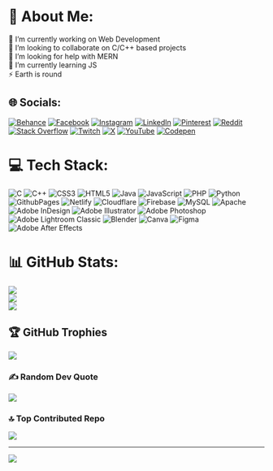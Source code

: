 # 💫 About Me:
🔭 I’m currently working on Web Development<br>👯 I’m looking to collaborate on C/C++ based projects<br>🤝 I’m looking for help with MERN<br>🌱 I’m currently learning JS<br>⚡ Earth is round


## 🌐 Socials:
[![Behance](https://img.shields.io/badge/Behance-1769ff?logo=behance&logoColor=white)](https://behance.net/rawgoshshrestha) [![Facebook](https://img.shields.io/badge/Facebook-%231877F2.svg?logo=Facebook&logoColor=white)](https://facebook.com/Rawgosh) [![Instagram](https://img.shields.io/badge/Instagram-%23E4405F.svg?logo=Instagram&logoColor=white)](https://instagram.com/rawgosh) [![LinkedIn](https://img.shields.io/badge/LinkedIn-%230077B5.svg?logo=linkedin&logoColor=white)](https://linkedin.com/in/rawgosh) [![Pinterest](https://img.shields.io/badge/Pinterest-%23E60023.svg?logo=Pinterest&logoColor=white)](https://pinterest.com/rawgosh) [![Reddit](https://img.shields.io/badge/Reddit-%23FF4500.svg?logo=Reddit&logoColor=white)](https://reddit.com/user/rawgosh) [![Stack Overflow](https://img.shields.io/badge/-Stackoverflow-FE7A16?logo=stack-overflow&logoColor=white)](https://stackoverflow.com/users/rawgosh) [![Twitch](https://img.shields.io/badge/Twitch-%239146FF.svg?logo=Twitch&logoColor=white)](https://twitch.tv/rawgosh) [![X](https://img.shields.io/badge/X-black.svg?logo=X&logoColor=white)](https://x.com/rawgosh_) [![YouTube](https://img.shields.io/badge/YouTube-%23FF0000.svg?logo=YouTube&logoColor=white)](https://youtube.com/@rawgosh) [![Codepen](https://img.shields.io/badge/Codepen-000000?style=for-the-badge&logo=codepen&logoColor=white)](https://codepen.io/rawgosh) 

# 💻 Tech Stack:
![C](https://img.shields.io/badge/c-%2300599C.svg?style=flat&logo=c&logoColor=white) ![C++](https://img.shields.io/badge/c++-%2300599C.svg?style=flat&logo=c%2B%2B&logoColor=white) ![CSS3](https://img.shields.io/badge/css3-%231572B6.svg?style=flat&logo=css3&logoColor=white) ![HTML5](https://img.shields.io/badge/html5-%23E34F26.svg?style=flat&logo=html5&logoColor=white) ![Java](https://img.shields.io/badge/java-%23ED8B00.svg?style=flat&logo=openjdk&logoColor=white) ![JavaScript](https://img.shields.io/badge/javascript-%23323330.svg?style=flat&logo=javascript&logoColor=%23F7DF1E) ![PHP](https://img.shields.io/badge/php-%23777BB4.svg?style=flat&logo=php&logoColor=white) ![Python](https://img.shields.io/badge/python-3670A0?style=flat&logo=python&logoColor=ffdd54) ![GithubPages](https://img.shields.io/badge/github%20pages-121013?style=flat&logo=github&logoColor=white) ![Netlify](https://img.shields.io/badge/netlify-%23000000.svg?style=flat&logo=netlify&logoColor=#00C7B7) ![Cloudflare](https://img.shields.io/badge/Cloudflare-F38020?style=flat&logo=Cloudflare&logoColor=white) ![Firebase](https://img.shields.io/badge/firebase-%23039BE5.svg?style=flat&logo=firebase) ![MySQL](https://img.shields.io/badge/mysql-%2300000f.svg?style=flat&logo=mysql&logoColor=white) ![Apache](https://img.shields.io/badge/apache-%23D42029.svg?style=flat&logo=apache&logoColor=white) ![Adobe InDesign](https://img.shields.io/badge/Adobe%20InDesign-49021F?style=flat&logo=adobeindesign&logoColor=FF3366) ![Adobe Illustrator](https://img.shields.io/badge/adobe%20illustrator-%23FF9A00.svg?style=flat&logo=adobe%20illustrator&logoColor=white) ![Adobe Photoshop](https://img.shields.io/badge/adobe%20photoshop-%2331A8FF.svg?style=flat&logo=adobe%20photoshop&logoColor=white) ![Adobe Lightroom Classic](https://img.shields.io/badge/Adobe%20Lightroom%20Classic-31A8FF.svg?style=flat&logo=Adobe%20Lightroom%20Classic&logoColor=white) ![Blender](https://img.shields.io/badge/blender-%23F5792A.svg?style=flat&logo=blender&logoColor=white) ![Canva](https://img.shields.io/badge/Canva-%2300C4CC.svg?style=flat&logo=Canva&logoColor=white) ![Figma](https://img.shields.io/badge/figma-%23F24E1E.svg?style=flat&logo=figma&logoColor=white) ![Adobe After Effects](https://img.shields.io/badge/Adobe%20After%20Effects-9999FF.svg?style=flat&logo=Adobe%20After%20Effects&logoColor=white)
# 📊 GitHub Stats:
![](https://github-readme-stats.vercel.app/api?username=rawgosh&theme=dracula&hide_border=false&include_all_commits=true&count_private=true)<br/>
![](https://github-readme-streak-stats.herokuapp.com/?user=rawgosh&theme=dracula&hide_border=false)<br/>
![](https://github-readme-stats.vercel.app/api/top-langs/?username=rawgosh&theme=dracula&hide_border=false&include_all_commits=true&count_private=true&layout=compact)

## 🏆 GitHub Trophies
![](https://github-profile-trophy.vercel.app/?username=rawgosh&theme=dracula&no-frame=true&no-bg=false&margin-w=4)

### ✍️ Random Dev Quote
![](https://quotes-github-readme.vercel.app/api?type=horizontal&theme=radical)

### 🔝 Top Contributed Repo
![](https://github-contributor-stats.vercel.app/api?username=rawgosh&limit=5&theme=dracula&combine_all_yearly_contributions=true)

---
[![](https://visitcount.itsvg.in/api?id=rawgosh&label=Profile%20Views&pretty=false)](https://visitcount.itsvg.in)

<!-- Proudly created with GPRM ( https://gprm.itsvg.in ) -->
